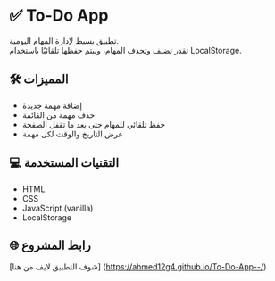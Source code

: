 # ✅ To-Do App

تطبيق بسيط لإدارة المهام اليومية.  
تقدر تضيف وتحذف المهام، وبيتم حفظها تلقائيًا باستخدام LocalStorage.

## 🛠 المميزات

- إضافة مهمة جديدة
- حذف مهمة من القائمة
- حفظ تلقائي للمهام حتى بعد ما تقفل الصفحة
- عرض التاريخ والوقت لكل مهمة

## 💻 التقنيات المستخدمة

- HTML
- CSS
- JavaScript (vanilla)
- LocalStorage

## 🌐 رابط المشروع

[شوف التطبيق لايف من هنا] (https://ahmed12g4.github.io/To-Do-App--/)
